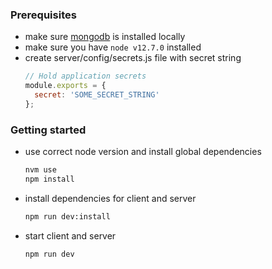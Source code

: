 ### Prerequisites

- make sure [mongodb](https://www.mongodb.com/) is installed locally
- make sure you have `node v12.7.0` installed
- create server/config/secrets.js file with secret string
  ```js
  // Hold application secrets
  module.exports = {
    secret: 'SOME_SECRET_STRING'
  };
  ```

### Getting started

- use correct node version and install global dependencies

  ```sh
  nvm use
  npm install
  ```

- install dependencies for client and server

  ```sh
  npm run dev:install
  ```

- start client and server

  ```sh
  npm run dev
  ```
